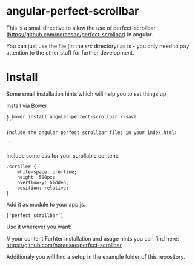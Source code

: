 angular-perfect-scrollbar
=========================

This is a small directive to allow the use of perfect-scrollbar (https://github.com/noraesae/perfect-scrollbar) in angular.

You can just use the file (in the *src* directory) as is - you only need to pay attention to the other stuff for further development.

Install
=========================

Some small installation hints which will help you to set things up.

Install via Bower:

````
$ bower install angular-perfect-scrollbar --save
```

Include the angular-perfect-scrollbar files in your index.html:

````
<link rel="stylesheet" href="bower_components/perfect-scrollbar/min/perfect-scrollbar.min.css" />
<script src="bower_components/perfect-scrollbar/min/perfect-scrollbar.min.js"></script>
<script src="bower_components/perfect-scrollbar/min/perfect-scrollbar.with-mousewheel.min.js"></script>
<script src="bower_components/angular-perfect-scrollbar/src/angular-perfect-scrollbar.js"></script>
```

Include some css for your scrollable content:

````
.scroller {
    white-space: pre-line;
    height: 500px;
    overflow-y: hidden;
    position: relative;
}
````

Add it as module to your app.js:

````
['perfect_scrollbar']
````

Use it wherever you want:

<perfect-scrollbar class="scroller" wheel-propagation="true" wheel-speed="10" min-scrollbar-length="20">
  // your content
</perfect-scrollbar

Furhter installation and usage hints you can find here:
https://github.com/noraesae/perfect-scrollbar

Additionaly you will find a setup in the example folder of this repository.
